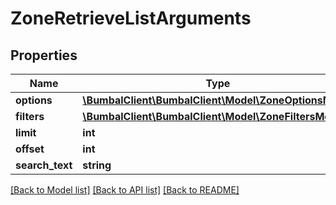 # ZoneRetrieveListArguments

## Properties
Name | Type | Description | Notes
------------ | ------------- | ------------- | -------------
**options** | [**\BumbalClient\BumbalClient\Model\ZoneOptionsModel**](ZoneOptionsModel.md) |  | [optional] 
**filters** | [**\BumbalClient\BumbalClient\Model\ZoneFiltersModel**](ZoneFiltersModel.md) |  | [optional] 
**limit** | **int** |  | [optional] 
**offset** | **int** |  | [optional] 
**search_text** | **string** |  | [optional] 

[[Back to Model list]](../README.md#documentation-for-models) [[Back to API list]](../README.md#documentation-for-api-endpoints) [[Back to README]](../README.md)



